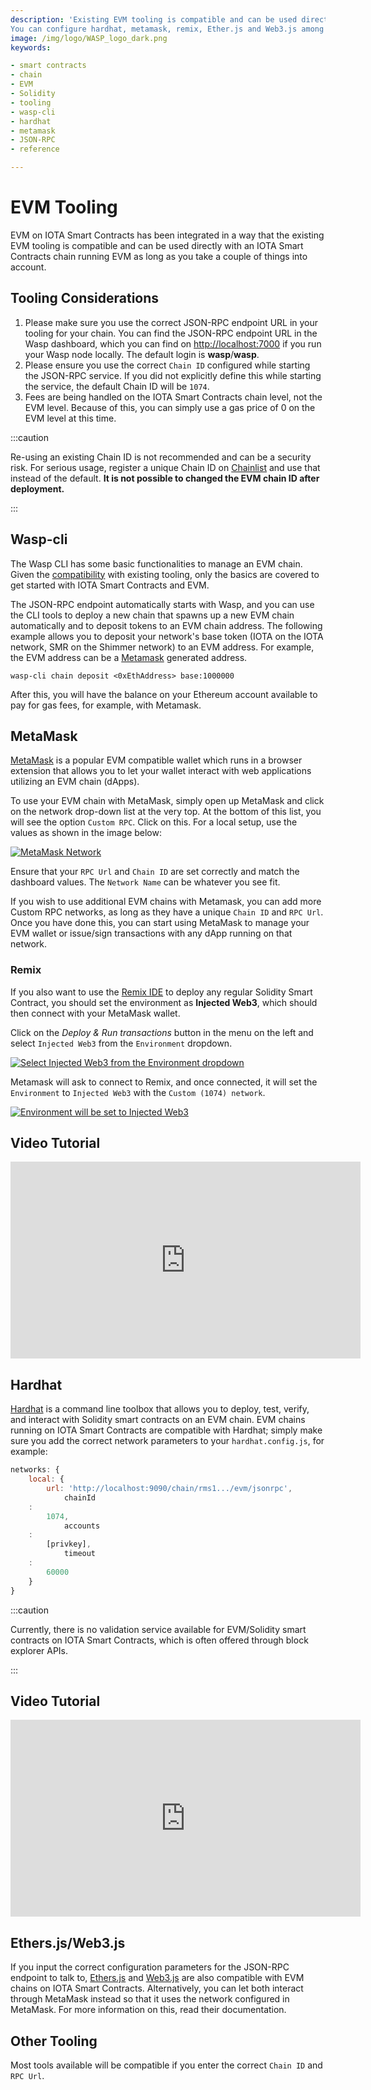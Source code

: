 ```yaml
---
description: 'Existing EVM tooling is compatible and can be used directly with an IOTA Smart Contracts chain running EVM.
You can configure hardhat, metamask, remix, Ether.js and Web3.js among others.'
image: /img/logo/WASP_logo_dark.png
keywords:

- smart contracts
- chain
- EVM
- Solidity
- tooling
- wasp-cli
- hardhat
- metamask
- JSON-RPC
- reference

---
```


# EVM Tooling

EVM on IOTA Smart Contracts has been integrated in a way that the existing EVM tooling is compatible and can be used
directly with an IOTA Smart Contracts chain running EVM as long as you take a couple of things into account.

## Tooling Considerations

1. Please make sure you use the correct JSON-RPC endpoint URL in your tooling for your chain. You can find the JSON-RPC
   endpoint URL in the Wasp dashboard, which you can find on [http://localhost:7000](http://localhost:7000) if you run
   your Wasp node locally. The default login is **wasp**/**wasp**.
2. Please ensure you use the correct `Chain ID` configured while starting the JSON-RPC service. If you did not
   explicitly define this while starting the service, the default Chain ID will be `1074`.
3. Fees are being handled on the IOTA Smart Contracts chain level, not the EVM level. Because of this, you can simply
   use a gas price of 0 on the EVM level at this time.

:::caution

Re-using an existing Chain ID is not recommended and can be a security risk. For serious usage, register a unique Chain
ID on [Chainlist](https://chainlist.org/) and use that instead of the default. **It is not possible to changed the EVM
chain ID after deployment.**

:::

## Wasp-cli

The Wasp CLI has some basic functionalities to manage an EVM chain. Given the [compatibility](./compatibility.md) with
existing tooling, only the basics are covered to get started with IOTA Smart Contracts and EVM.

The JSON-RPC endpoint automatically starts with Wasp, and you can use the CLI tools to deploy a new chain that spawns up
a new EVM chain automatically and to deposit tokens to an EVM chain address. The following example allows you to deposit
your network's base token (IOTA on the IOTA network, SMR on the Shimmer network) to an EVM address. For example, the EVM
address can be a [Metamask](https://metamask.io/) generated address.

```shell
wasp-cli chain deposit <0xEthAddress> base:1000000
```

After this, you will have the balance on your Ethereum account available to pay for gas fees, for example, with
Metamask.

## MetaMask

[MetaMask](https://metamask.io/) is a popular EVM compatible wallet which runs in a browser extension that allows you to
let your wallet interact with web applications utilizing an EVM chain (dApps).

To use your EVM chain with MetaMask, simply open up MetaMask and click on the network drop-down list at the very top. At
the bottom of this list, you will see the option `Custom RPC`. Click on this. For a local setup, use the values as shown
in the image below:

[![MetaMask Network](/img/metamask_beta.png)](/img/metamask_beta.png)

Ensure that your `RPC Url` and `Chain ID` are set correctly and match the dashboard values. The `Network Name` can be
whatever you see fit.

If you wish to use additional EVM chains with Metamask, you can add more Custom RPC networks, as long as they have a
unique `Chain ID` and `RPC Url`. Once you have done this, you can start using MetaMask to manage your EVM wallet or
issue/sign transactions with any dApp running on that network.

### Remix

If you also want to use the [Remix IDE](https://remix.ethereum.org/) to deploy any regular Solidity Smart Contract, you
should set the environment as **Injected Web3**, which should then connect with your MetaMask wallet.

Click on the _Deploy & Run transactions_ button in the menu on the left and select `Injected Web3` from
the `Environment` dropdown.

[![Select Injected Web3 from the Environment dropdown](https://user-images.githubusercontent.com/7383572/146169413-fd0992e3-7c2d-4c66-bf84-8dd4f2f492a7.png)](https://user-images.githubusercontent.com/7383572/146169413-fd0992e3-7c2d-4c66-bf84-8dd4f2f492a7.png)

Metamask will ask to connect to Remix, and once connected, it will set the `Environment` to `Injected Web3` with
the `Custom (1074) network`.

[![Environment will be set to Injected Web3](https://user-images.githubusercontent.com/7383572/146169653-fd692eab-6e74-4b17-8833-bd87dafc0ce2.png)](https://user-images.githubusercontent.com/7383572/146169653-fd692eab-6e74-4b17-8833-bd87dafc0ce2.png)

## Video Tutorial

<iframe width="560" height="315" src="https://www.youtube.com/embed/yOyl30LQfac" title="Deploy Solidity Contract via Remix + Metamask" frameborder="0" allow="accelerometer; autoplay; clipboard-write; encrypted-media; gyroscope; picture-in-picture" allowfullscreen></iframe>

## Hardhat

[Hardhat](https://hardhat.org/) is a command line toolbox that allows you to deploy, test, verify, and interact with
Solidity smart contracts on an EVM chain. EVM chains running on IOTA Smart Contracts are compatible with Hardhat; simply
make sure you add the correct network parameters to your `hardhat.config.js`, for example:

```javascript
networks: {
    local: {
        url: 'http://localhost:9090/chain/rms1.../evm/jsonrpc',
            chainId
    :
        1074,
            accounts
    :
        [privkey],
            timeout
    :
        60000
    }
}
```

:::caution

Currently, there is no validation service available for EVM/Solidity smart contracts on IOTA Smart Contracts, which is
often offered through block explorer APIs.

:::

## Video Tutorial

<iframe width="560" height="315" src="https://www.youtube.com/embed/zfc4ENTQkDE" title="Deploy Solidity Contracts with Hardhat" frameborder="0" allow="accelerometer; autoplay; clipboard-write; encrypted-media; gyroscope; picture-in-picture" allowfullscreen></iframe>

## Ethers.js/Web3.js

If you input the correct configuration parameters for the JSON-RPC endpoint to talk
to, [Ethers.js](https://docs.ethers.io/) and [Web3.js](https://web3js.readthedocs.io/) are also compatible with EVM
chains on IOTA Smart Contracts. Alternatively, you can let both interact through MetaMask instead so that it uses the
network configured in MetaMask. For more information on this, read their documentation.

## Other Tooling

Most tools available will be compatible if you enter the correct `Chain ID` and `RPC Url`. 

